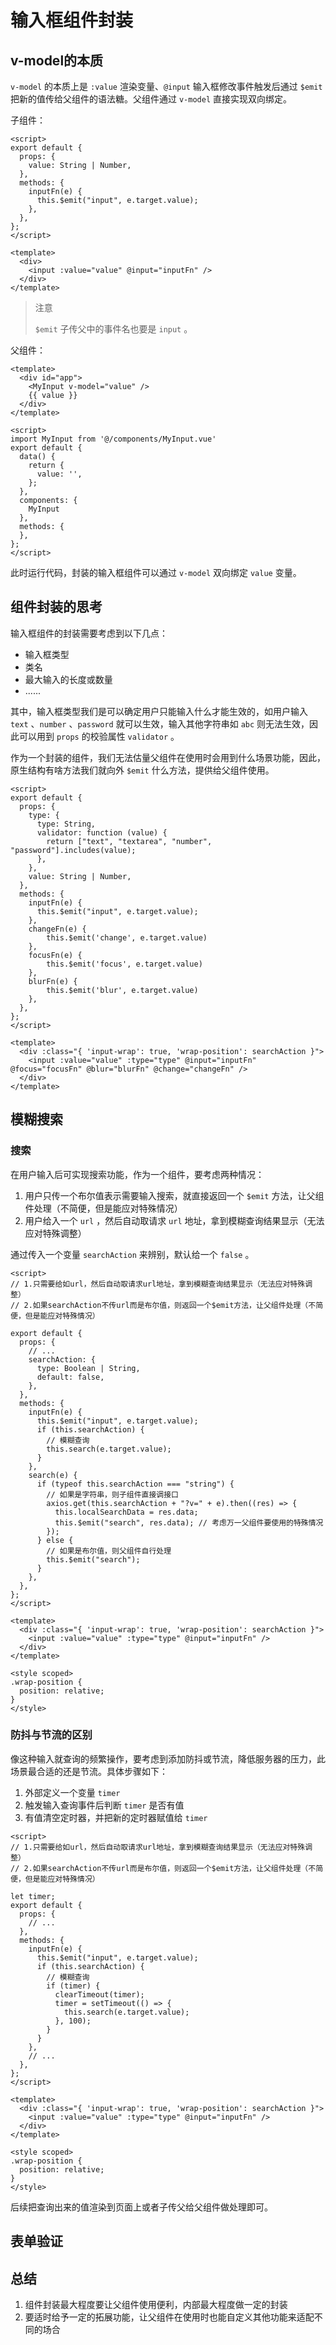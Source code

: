 # 输入框组件封装

## v-model的本质

`v-model` 的本质上是 `:value` 渲染变量、`@input` 输入框修改事件触发后通过 `$emit` 把新的值传给父组件的语法糖。父组件通过 `v-model` 直接实现双向绑定。

子组件：

```vue
<script>
export default {
  props: {
    value: String | Number,
  },
  methods: {
    inputFn(e) {
      this.$emit("input", e.target.value);
    },
  },
};
</script>

<template>
  <div>
    <input :value="value" @input="inputFn" />
  </div>
</template>
```

> 注意
>
> `$emit` 子传父中的事件名也要是 `input` 。

父组件：

```vue
<template>
  <div id="app">
    <MyInput v-model="value" />
    {{ value }}
  </div>
</template>

<script>
import MyInput from '@/components/MyInput.vue'
export default {
  data() {
    return {
      value: '',
    };
  },
  components: {
    MyInput
  },
  methods: {
  },
};
</script>
```

此时运行代码，封装的输入框组件可以通过 `v-model` 双向绑定 `value` 变量。

## 组件封装的思考

输入框组件的封装需要考虑到以下几点：

- 输入框类型
- 类名
- 最大输入的长度或数量
- ......

其中，输入框类型我们是可以确定用户只能输入什么才能生效的，如用户输入 `text` 、`number` 、`password` 就可以生效，输入其他字符串如 `abc` 则无法生效，因此可以用到 `props` 的校验属性 `validator` 。

作为一个封装的组件，我们无法估量父组件在使用时会用到什么场景功能，因此，原生结构有啥方法我们就向外 `$emit` 什么方法，提供给父组件使用。

```vue
<script>
export default {
  props: {
    type: {
      type: String,
      validator: function (value) {
        return ["text", "textarea", "number", "password"].includes(value);
      },
    },
    value: String | Number,
  },
  methods: {
    inputFn(e) {
      this.$emit("input", e.target.value);
    },
    changeFn(e) {
        this.$emit('change', e.target.value)
    },
    focusFn(e) {
        this.$emit('focus', e.target.value)
    },
    blurFn(e) {
        this.$emit('blur', e.target.value)
    },
  },
};
</script>

<template>
  <div :class="{ 'input-wrap': true, 'wrap-position': searchAction }">
    <input :value="value" :type="type" @input="inputFn" @focus="focusFn" @blur="blurFn" @change="changeFn" />
  </div>
</template>
```

## 模糊搜索

### 搜索

在用户输入后可实现搜索功能，作为一个组件，要考虑两种情况：

1. 用户只传一个布尔值表示需要输入搜索，就直接返回一个 `$emit` 方法，让父组件处理（不简便，但是能应对特殊情况）
2. 用户给入一个 `url` ，然后自动取请求 `url` 地址，拿到模糊查询结果显示（无法应对特殊调整）

通过传入一个变量 `searchAction` 来辨别，默认给一个 `false` 。

```vue
<script>
// 1.只需要给如url，然后自动取请求url地址，拿到模糊查询结果显示（无法应对特殊调整）
// 2.如果searchAction不传url而是布尔值，则返回一个$emit方法，让父组件处理（不简便，但是能应对特殊情况）

export default {
  props: {
    // ...
    searchAction: {
      type: Boolean | String,
      default: false,
    },
  },
  methods: {
    inputFn(e) {
      this.$emit("input", e.target.value);
      if (this.searchAction) {
        // 模糊查询
        this.search(e.target.value);
      }
    },
    search(e) {
      if (typeof this.searchAction === "string") {
        // 如果是字符串，则子组件直接调接口
        axios.get(this.searchAction + "?v=" + e).then((res) => {
          this.localSearchData = res.data;
          this.$emit("search", res.data); // 考虑万一父组件要使用的特殊情况
        });
      } else {
        // 如果是布尔值，则父组件自行处理
        this.$emit("search");
      }
    },
  },
};
</script>

<template>
  <div :class="{ 'input-wrap': true, 'wrap-position': searchAction }">
    <input :value="value" :type="type" @input="inputFn" />
  </div>
</template>

<style scoped>
.wrap-position {
  position: relative;
}
</style>
```

### 防抖与节流的区别

像这种输入就查询的频繁操作，要考虑到添加防抖或节流，降低服务器的压力，此场景最合适的还是节流。具体步骤如下：

1. 外部定义一个变量 `timer` 
2. 触发输入查询事件后判断 `timer` 是否有值
3. 有值清空定时器，并把新的定时器赋值给 `timer` 

```vue
<script>
// 1.只需要给如url，然后自动取请求url地址，拿到模糊查询结果显示（无法应对特殊调整）
// 2.如果searchAction不传url而是布尔值，则返回一个$emit方法，让父组件处理（不简便，但是能应对特殊情况）

let timer;
export default {
  props: {
    // ...
  },
  methods: {
    inputFn(e) {
      this.$emit("input", e.target.value);
      if (this.searchAction) {
        // 模糊查询
        if (timer) {
          clearTimeout(timer);
          timer = setTimeout(() => {
            this.search(e.target.value);
          }, 100);
        }
      }
    },
    // ...
  },
};
</script>

<template>
  <div :class="{ 'input-wrap': true, 'wrap-position': searchAction }">
    <input :value="value" :type="type" @input="inputFn" />
  </div>
</template>

<style scoped>
.wrap-position {
  position: relative;
}
</style>

```

后续把查询出来的值渲染到页面上或者子传父给父组件做处理即可。

## 表单验证

## 总结

1. 组件封装最大程度要让父组件使用便利，内部最大程度做一定的封装
2. 要适时给予一定的拓展功能，让父组件在使用时也能自定义其他功能来适配不同的场合